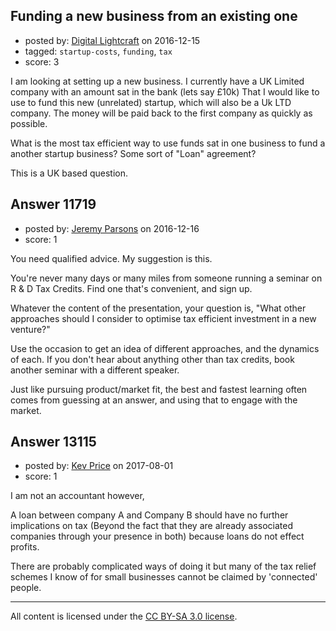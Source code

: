 ## Funding a new business from an existing one

- posted by: [Digital Lightcraft](https://stackexchange.com/users/1504033/digital-lightcraft) on 2016-12-15
- tagged: `startup-costs`, `funding`, `tax`
- score: 3

I am looking at setting up a new business. 
I currently have a UK Limited company with an amount sat in the bank (lets say £10k) That I would like to use to fund this new (unrelated) startup, which will also be a Uk LTD company.
The money will be paid back to the first company as quickly as possible. 

What is the most tax efficient way to use funds sat in one business to fund a another startup business? 
Some sort of "Loan" agreement?

This is a UK based question.


## Answer 11719

- posted by: [Jeremy Parsons](https://stackexchange.com/users/497810/jeremy-parsons) on 2016-12-16
- score: 1

You need qualified advice. My suggestion is this. 

You're never many days or many miles from someone running a seminar on R & D Tax Credits. Find one that's convenient, and sign up.

Whatever the content of the presentation, your question is, "What other approaches should I consider to optimise tax efficient investment in a new venture?"

Use the occasion to get an idea of different approaches, and the dynamics of each. If you don't hear about anything other than tax credits, book another seminar with a different speaker.

Just like pursuing product/market fit, the best and fastest learning often comes from guessing at an answer, and using that to engage with the market.




## Answer 13115

- posted by: [Kev Price](https://stackexchange.com/users/1109274/kev-price) on 2017-08-01
- score: 1

I am not an accountant however,

A loan between company A and Company B should have no further implications on tax (Beyond the fact that they are already associated companies through your presence in both) because loans do not effect profits.

There are probably complicated ways of doing it but many of the tax relief schemes I know of for small businesses cannot be claimed by 'connected' people.



---

All content is licensed under the [CC BY-SA 3.0 license](https://creativecommons.org/licenses/by-sa/3.0/).
